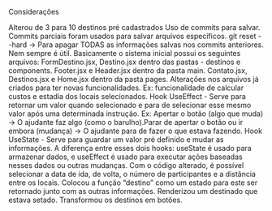 Considerações

Alterou de 3 para 10 destinos pré cadastrados
Uso de commits para salvar. Commits parciais foram usados para salvar arquivos específicos.
git reset --hard ->  Para apagar TODAS as informações salvas nos commits anteriores. Nem sempre é útil.
Basicamente o sistema inicial possui os seguintes arquivos: FormDestino.jsx, Destino.jsx dentro das pastas - destinos e components. Footer.jsx e Header.jsx dentro da pasta main. Contato.jsx, Destinos.jsx e Home.jsx dentro da pasta pages.
Alterações nos arquivos já criados para ter novas funcionalidades. Ex: funcionalidade de calcular custos e estadia dos locais selecionados.
Hook UseEffect - Serve para retornar um valor quando selecionado e para de selecionar esse mesmo valor após uma determinada instrução. Ex: Apertar o botão (algo que muda) → O ajudante faz algo (como o barulho).Parar de apertar o botão ou ir embora (mudança) → O ajudante para de fazer o que estava fazendo.
Hook UseState - Serve para guardar um valor pré definido e mudar as informações.
A diferença entre esses dois hooks:  useState é usado para armazenar dados, e useEffect é usado para executar ações baseadas nesses dados ou outras mudanças.
Com o código alterado, é possível selecionar a data de ida, de volta, o número de participantes e a distância entre os locais.
Colocou a função “destino” como um estado para este ser retornado junto com as outras informações.
Renderizou um destinado que estava setado.
Transformou os destinos em botões.
